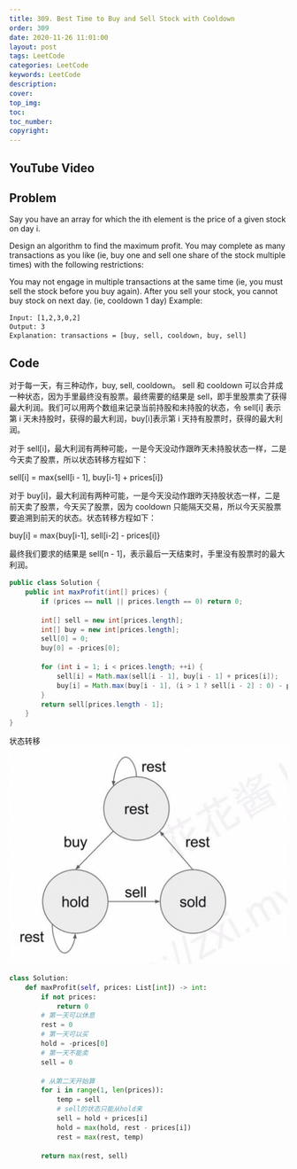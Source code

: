 ```yaml
---
title: 309. Best Time to Buy and Sell Stock with Cooldown
order: 309
date: 2020-11-26 11:01:00
layout: post
tags: LeetCode
categories: LeetCode
keywords: LeetCode
description:
cover:
top_img:
toc:
toc_number:
copyright:
---
```


## YouTube Video

## Problem

Say you have an array for which the ith element is the price of a given stock on day i.

Design an algorithm to find the maximum profit. You may complete as many transactions as you like (ie, buy one and sell one share of the stock multiple times) with the following restrictions:

You may not engage in multiple transactions at the same time (ie, you must sell the stock before you buy again).
After you sell your stock, you cannot buy stock on next day. (ie, cooldown 1 day)
Example:

```
Input: [1,2,3,0,2]
Output: 3
Explanation: transactions = [buy, sell, cooldown, buy, sell]
```

## Code

对于每一天，有三种动作，buy, sell, cooldown。
sell 和 cooldown 可以合并成一种状态，因为手里最终没有股票。最终需要的结果是 sell，即手里股票卖了获得最大利润。我们可以用两个数组来记录当前持股和未持股的状态，令 sell[i] 表示第 i 天未持股时，获得的最大利润，buy[i]表示第 i 天持有股票时，获得的最大利润。

对于 sell[i]，最大利润有两种可能，一是今天没动作跟昨天未持股状态一样，二是今天卖了股票，所以状态转移方程如下：

sell[i] = max{sell[i - 1], buy[i-1] + prices[i]}

对于 buy[i]，最大利润有两种可能，一是今天没动作跟昨天持股状态一样，二是前天卖了股票，今天买了股票，因为 cooldown 只能隔天交易，所以今天买股票要追溯到前天的状态。状态转移方程如下：

buy[i] = max{buy[i-1], sell[i-2] - prices[i]}

最终我们要求的结果是 sell[n - 1]，表示最后一天结束时，手里没有股票时的最大利润。

```java
public class Solution {
    public int maxProfit(int[] prices) {
        if (prices == null || prices.length == 0) return 0;

        int[] sell = new int[prices.length];
        int[] buy = new int[prices.length];
        sell[0] = 0;
        buy[0] = -prices[0];

        for (int i = 1; i < prices.length; ++i) {
            sell[i] = Math.max(sell[i - 1], buy[i - 1] + prices[i]);
            buy[i] = Math.max(buy[i - 1], (i > 1 ? sell[i - 2] : 0) - prices[i]);
        }
        return sell[prices.length - 1];
    }
}
```

状态转移
![image tooltip here](./assets/309.png)

```python
class Solution:
    def maxProfit(self, prices: List[int]) -> int:
        if not prices:
            return 0
        # 第一天可以休息
        rest = 0
        # 第一天可以买
        hold = -prices[0]
        # 第一天不能卖
        sell = 0

        # 从第二天开始算
        for i in range(1, len(prices)):
            temp = sell
            # sell的状态只能从hold来
            sell = hold + prices[i]
            hold = max(hold, rest - prices[i])
            rest = max(rest, temp)

        return max(rest, sell)
```
